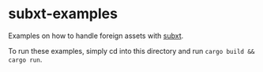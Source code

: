 # subxt-examples

Examples on how to handle foreign assets with [subxt](https://github.com/paritytech/subxt).

To run these examples, simply cd into this directory and run `cargo build && cargo run`.
